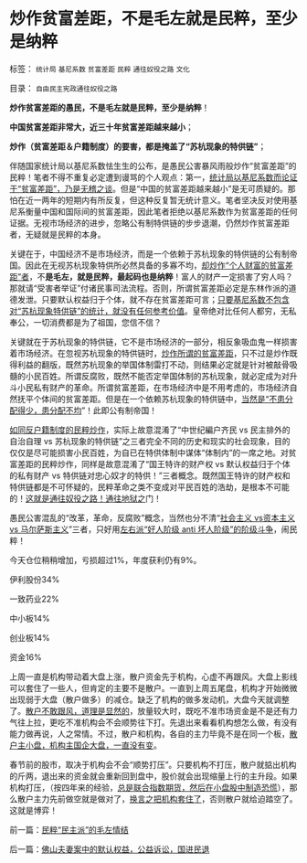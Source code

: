 # 炒作贫富差距，不是毛左就是民粹，至少是纳粹

标签： `统计局` `基尼系数` `贫富差距` `民粹` `通往奴役之路` `文化` 

目录： `自由民主宪政通往奴役之路`

**炒作贫富差距的愚民，不是毛左就是民粹，至少是纳粹**！

**中国贫富差距非常大，近三十年贫富差距越来越小**；

**炒作（贫富差距＆户籍制度）的要害，都是掩盖了“苏杭现象的特供链”**；



伴随国家统计局以基尼系数怯生生的公布，是愚民公害暴风雨般炒作“贫富差距”的民粹！笔者不得不重复必定遭到谩骂的个人观点：第一，[统计局以基尼系数而论证于“贫富差距”，乃是无稽之谈](../../../2012/2/2/为统计局拒绝基尼系数叫好；权威数字越少越好！.md)。但是“中国的贫富差距越来越小”是无可质疑的。那怕在近一两年的短期内有所反复，但这种反复暂无统计意义。笔者坚决反对使用基尼系衡量中国和国际间的贫富差距，因此笔者拒绝以基尼系数作为贫富差距的任何证据。无视市场经济的进步，忽略公有制特供链的步步退潮，仍然炒作贫富差距者，无疑就是民粹的本身。

关键在于，中国经济不是市场经济，而是一个依赖于苏杭现象的特供链的公有制帝国。因此在无视苏杭现象特供所必然具备的多寡不均，[却炒作“个人财富的贫富差距”者](../../../2011/11/21/寡头型民主增强了黄宗羲效应.md)，不**是毛左，就是民粹，最起码也是纳粹**！富人的财产一定损害了穷人吗？那就请“受害者举证”付诸民事司法流程。否则，所谓贫富差距必定是东林作派的道德发泄。只要默认权益归于个体，就不存在贫富差距可言；[只要基尼系数不包含对“苏杭现象特供链”的统计，就没有任何参考价值](../../../2012/12/16/外来干预扩大了公有制帝国的政治基础；.md)。皇帝绝对比任何人都穷，无私奉公，一切消费都是为了祖国，您信不信？

关键就在于苏杭现象的特供链，它不是市场经济的一部分，相反象吸血鬼一样损害着市场经济。在忽视苏杭现象的特供链时，[炒作所谓的贫富差距](../../../2010/11/4/反垄断情结就是均贫富的民粹情结复贫富差距.md)，只不过是炒作既得利益的翻版，既然苏杭现象的举国体制雷打不动，则结果必定就是针对被敲骨吸髓的小民百姓。所谓反腐败，既然不能否定举国体制的苏杭现象，就必定成为对升斗小民私有财产的革命。所谓贫富差距，在市场经济中是不用考虑的，市场经济自然抚平个体间的贫富差距。但是在一个依赖苏杭现象的特供链中，[当然是“不患分配得少，患分配不均](../../../2009/2/7/“不患贫而患不均”是伪公平，是特权化，社会等级化.md)”！此即公有制帝国！

[如同反户籍制度的民粹炒作](../../../2009/9/3/户籍制度是城市平民的核心利益.md)，实际上故意混淆了“中世纪編户齐民 vs 民主排外的自治自理 vs
苏杭现象的特供链”之三者完全不同的历史和现实的社会现象，目的仅仅是尽可能损害小民百姓，为自已在特供体制中谋体“体制内”的一席之地。对贫富差距的民粹炒作，同样是故意混淆了“国王特许的财产权
vs 默认权益归于个体的私有财产 vs
特供链对忠心奴才的特供！”三者概念。既然国王特许的财产权和特供链都是不可怀疑的，民粹革命之类不变成对平民百姓的浩劫，是根本不可能的！[这就是通往奴役之路！通往地狱之](../../../2009/9/4/暴力向无辜者转移损失是懦夫.md)门！

愚民公害混乱的“改革，革命，反腐败”概念，当然也分不清“[社会主义 vs资本主义 vs
马尔萨斯主义](../../../2012/7/16/亚当斯密的三个“儿子”自由主义，民粹主义和马尔萨斯主义.md)”三者，只好用[左右派“好人阶级 anti 坏人阶级”的阶级斗争](../../../2012/4/9/文革为什么难以避免而且必须疯狂？.md)，闹民粹！

今天仓位稍稍增加，亏损超过1%，年度获利仍有9%。

伊利股份34%

一致药业22%

中小板14%

创业板14%

资金16%

上周一直是机构带动着大盘上涨，散户资金先于机构，心虚不再跟风。大盘上影线可以套住了一些人，但肯定的主要不是散户。一直到上周五尾盘，机构才开始微微出现弱于大盘（散户做多）的减仓。缺乏了机构的做多发动机，大盘今天就调整了。[散户不敢跟风，道理是显然的](../../../2007/12/11/相信自已！散户不必对“机构”过分尊重.md)，放量较大时，既吃不准市场资金是不是还有力气往上拉，更吃不准机构会不会顺势往下打。先退出来看看机构想怎么做，有没有能力做再说，人之常情。不过，散户和机构，各自的主力毕竟不是在同一个板，[散户主小盘，机构主国企大盘，一直没有变](../../../2008/1/16/基金的投资水平不及散户.md)。

春节前的股市，取决于机构会不会“顺势打压”。只要机构不打压，散户就掂出机构的斤两，退出来的资金就会重新回到盘中，股价就会出现缩量上行的主升段。如果机构打压，（按四年来的经验，[总是联合指数期货，然后在小盘股中制造恐慌](../../../2012/12/11/基金年末砸盘是基金经理自利的理性行为.md)），那么散户主力先前做空就是做对了，[换言之把机构套住了](../../../2012/11/27/指数期货证伪了对散户的妖魔化之“散户市”.md)，否则散户就给迫踏空了。这就是博弈！

前一篇：[民粹“民主派”的毛左情结](../../../2013/1/22/民粹“民主派”的毛左情结.md)

后一篇：[佛山夫妻案中的默认权益，公益诉讼，国进民退](../../../2013/1/23/佛山夫妻案中的默认权益，公益诉讼，国进民退.md)